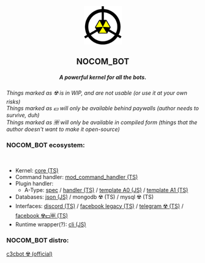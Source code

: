 <div align="center">
  <img src="https://raw.githubusercontent.com/NOCOM-BOT/assets/main/kernel-logo-v0.png" alt="NOCOM Core Logo" style="height: 100px;" /><br>
  <h2>NOCOM_BOT</h2>
  <h5><i>A powerful kernel for all the bots.</i></h5>
</div>

<i>Things marked as ☢️ is in WIP, and are not usable (or use it at your own risks)</i><br>
<i>Things marked as 💵 will only be available behind paywalls (author needs to survive, duh)</i><br>
<i>Things marked as 🈸 will only be available in compiled form (things that the author doesn't want to make it open-source)</i><br>
<h3>NOCOM_BOT ecosystem:</h3>
<br>

- Kernel: 
  [core (TS)](https://github.com/NOCOM-BOT/core)</a>
- Command handler: 
  [mod_command_handler (TS)](https://github.com/NOCOM-BOT/mod_command_handler)</li>
- Plugin handler:
  - A-Type: [spec](https://github.com/NOCOM-BOT/spec/blob/main/Plugin_A.md) / 
            [handler (TS)](https://github.com/NOCOM-BOT/mod_pluginhandler_a) / 
            [template A0 (JS)](https://github.com/NOCOM-BOT/plugin_base_A0) /
            [template A1 (TS)](https://github.com/NOCOM-BOT/plugin_base_A1)
- Databases: 
  [json (JS)](https://github.com/NOCOM-BOT/mod_database_json) /
  mongodb ☢️ (TS) /
  mysql ☢️ (TS)
- Interfaces:
  [discord (TS)](https://github.com/NOCOM-BOT/mod_discord) /
  [facebook legacy (TS)](https://github.com/NOCOM-BOT/mod_fbmsg_legacy) /
  [telegram ☢️ (TS)](https://github.com/NOCOM-BOT/mod_telegram) /
  [facebook ☢️💵🈸 (TS)](https://github.com/NOCOM-BOT/mod_fbmsg)
- Runtime wrapper(?):
  [cli (JS)](https://github.com/NOCOM-BOT/cli)
  
<h3>NOCOM_BOT distro:</h3>

[c3cbot ☢️ (official)](https://github.com/c3cbot/c3cbot)
